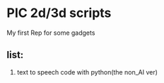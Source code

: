 # PIC 2d/3d scripts
My first Rep for some gadgets

## list:
1. text to speech code with python(the non_AI ver)
